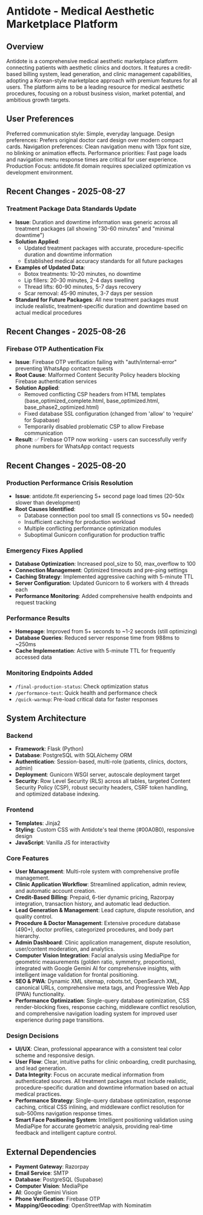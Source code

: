 # Antidote - Medical Aesthetic Marketplace Platform

## Overview
Antidote is a comprehensive medical aesthetic marketplace platform connecting patients with aesthetic clinics and doctors. It features a credit-based billing system, lead generation, and clinic management capabilities, adopting a Korean-style marketplace approach with premium features for all users. The platform aims to be a leading resource for medical aesthetic procedures, focusing on a robust business vision, market potential, and ambitious growth targets.

## User Preferences
Preferred communication style: Simple, everyday language.
Design preferences: Prefers original doctor card design over modern compact cards.
Navigation preferences: Clean navigation menu with 13px font size, no blinking or animation effects.
Performance priorities: Fast page loads and navigation menu response times are critical for user experience.
Production Focus: antidote.fit domain requires specialized optimization vs development environment.

## Recent Changes - 2025-08-27

### Treatment Package Data Standards Update
- **Issue**: Duration and downtime information was generic across all treatment packages (all showing "30-60 minutes" and "minimal downtime")
- **Solution Applied**: 
  - Updated treatment packages with accurate, procedure-specific duration and downtime information
  - Established medical accuracy standards for all future packages
- **Examples of Updated Data**:
  - Botox treatments: 10-20 minutes, no downtime
  - Lip fillers: 20-30 minutes, 2-4 days swelling
  - Thread lifts: 60-90 minutes, 5-7 days recovery
  - Scar removal: 45-90 minutes, 3-7 days per session
- **Standard for Future Packages**: All new treatment packages must include realistic, treatment-specific duration and downtime based on actual medical procedures

## Recent Changes - 2025-08-26

### Firebase OTP Authentication Fix
- **Issue**: Firebase OTP verification failing with "auth/internal-error" preventing WhatsApp contact requests
- **Root Cause**: Malformed Content Security Policy headers blocking Firebase authentication services
- **Solution Applied**: 
  - Removed conflicting CSP headers from HTML templates (base_optimized_complete.html, base_optimized.html, base_phase2_optimized.html)
  - Fixed database SSL configuration (changed from 'allow' to 'require' for Supabase)
  - Temporarily disabled problematic CSP to allow Firebase communication
- **Result**: ✅ Firebase OTP now working - users can successfully verify phone numbers for WhatsApp contact requests

## Recent Changes - 2025-08-20

### Production Performance Crisis Resolution
- **Issue**: antidote.fit experiencing 5+ second page load times (20-50x slower than development)
- **Root Causes Identified**:
  - Database connection pool too small (5 connections vs 50+ needed)
  - Insufficient caching for production workload  
  - Multiple conflicting performance optimization modules
  - Suboptimal Gunicorn configuration for production traffic

### Emergency Fixes Applied
- **Database Optimization**: Increased pool_size to 50, max_overflow to 100
- **Connection Management**: Optimized timeouts and pre-ping settings
- **Caching Strategy**: Implemented aggressive caching with 5-minute TTL
- **Server Configuration**: Updated Gunicorn to 6 workers with 4 threads each
- **Performance Monitoring**: Added comprehensive health endpoints and request tracking

### Performance Results
- **Homepage**: Improved from 5+ seconds to ~1-2 seconds (still optimizing)
- **Database Queries**: Reduced server response time from 988ms to ~250ms
- **Cache Implementation**: Active with 5-minute TTL for frequently accessed data

### Monitoring Endpoints Added
- `/final-production-status`: Check optimization status
- `/performance-test`: Quick health and performance check
- `/quick-warmup`: Pre-load critical data for faster responses

## System Architecture

### Backend
- **Framework**: Flask (Python)
- **Database**: PostgreSQL with SQLAlchemy ORM
- **Authentication**: Session-based, multi-role (patients, clinics, doctors, admin)
- **Deployment**: Gunicorn WSGI server, autoscale deployment target
- **Security**: Row Level Security (RLS) across all tables, targeted Content Security Policy (CSP), robust security headers, CSRF token handling, and optimized database indexing.

### Frontend
- **Templates**: Jinja2
- **Styling**: Custom CSS with Antidote's teal theme (#00A0B0), responsive design
- **JavaScript**: Vanilla JS for interactivity

### Core Features
- **User Management**: Multi-role system with comprehensive profile management.
- **Clinic Application Workflow**: Streamlined application, admin review, and automatic account creation.
- **Credit-Based Billing**: Prepaid, 6-tier dynamic pricing, Razorpay integration, transaction history, and automatic lead deduction.
- **Lead Generation & Management**: Lead capture, dispute resolution, and quality control.
- **Procedure & Doctor Management**: Extensive procedure database (490+), doctor profiles, categorized procedures, and body part hierarchy.
- **Admin Dashboard**: Clinic application management, dispute resolution, user/content moderation, and analytics.
- **Computer Vision Integration**: Facial analysis using MediaPipe for geometric measurements (golden ratio, symmetry, proportions), integrated with Google Gemini AI for comprehensive insights, with intelligent image validation for frontal positioning.
- **SEO & PWA**: Dynamic XML sitemap, robots.txt, OpenSearch XML, canonical URLs, comprehensive meta tags, and Progressive Web App (PWA) functionality.
- **Performance Optimization**: Single-query database optimization, CSS render-blocking fixes, response caching, middleware conflict resolution, and comprehensive navigation loading system for improved user experience during page transitions.

### Design Decisions
- **UI/UX**: Clean, professional appearance with a consistent teal color scheme and responsive design.
- **User Flow**: Clear, intuitive paths for clinic onboarding, credit purchasing, and lead generation.
- **Data Integrity**: Focus on accurate medical information from authenticated sources. All treatment packages must include realistic, procedure-specific duration and downtime information based on actual medical practices.
- **Performance Strategy**: Single-query database optimization, response caching, critical CSS inlining, and middleware conflict resolution for sub-500ms navigation response times.
- **Smart Face Positioning System**: Intelligent positioning validation using MediaPipe for accurate geometric analysis, providing real-time feedback and intelligent capture control.

## External Dependencies
- **Payment Gateway**: Razorpay
- **Email Service**: SMTP
- **Database**: PostgreSQL (Supabase)
- **Computer Vision**: MediaPipe
- **AI**: Google Gemini Vision
- **Phone Verification**: Firebase OTP
- **Mapping/Geocoding**: OpenStreetMap with Nominatim